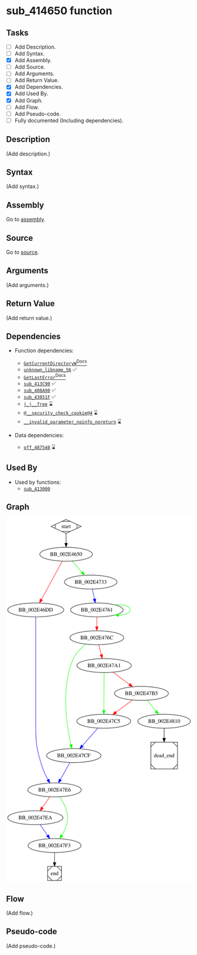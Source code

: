 # sub_414650 function

## Tasks

- [ ] Add Description.
- [ ] Add Syntax.
- [X] Add Assembly.
- [ ] Add Source.
- [ ] Add Arguments.
- [ ] Add Return Value.
- [X] Add Dependencies.
- [X] Add Used By.
- [X] Add Graph.
- [ ] Add Flow.
- [ ] Add Pseudo-code.
- [ ] Fully documented (Including dependencies).

## Description

(Add description.)

## Syntax

(Add syntax.)

## Assembly

Go to [assembly](../asm/sub_414650.asm).

## Source

Go to [source](../cc/sub_414650.cc).

## Arguments

(Add arguments.)

## Return Value

(Add return value.)

## Dependencies

* Function dependencies:
  * [`GetCurrentDirectoryW`<sup>Docs</sup>](https://docs.microsoft.com/en-us/windows/win32/api/winbase/nf-winbase-getcurrentdirectory)
  * [`unknown_libname_56`](unknown_libname_56.md) ✅
  * [`GetLastError`<sup>Docs</sup>](https://docs.microsoft.com/en-us/windows/win32/api/errhandlingapi/nf-errhandlingapi-getlasterror)
  * [`sub_413C90`](sub_413C90.md) ✅
  * [`sub_408A90`](sub_408A90.md) ✅
  * [`sub_43851F`](sub_43851F.md) ✅
  * [`j_j__free`](j_j__free.md) ⌛
  * [`@__security_check_cookie@4`](@__security_check_cookie@4.md) ⌛
  * [`__invalid_parameter_noinfo_noreturn`](__invalid_parameter_noinfo_noreturn.md) ⌛


* Data dependencies:
  * [`off_487548`](off_487548.md) ⌛

## Used By

* Used by functions:
  * [`sub_413000`](sub_413000.md)

## Graph

![sub_414650 Graph](../svg/sub_414650.svg "sub_414650 Graph")

## Flow

(Add flow.)

## Pseudo-code

(Add pseudo-code.)
